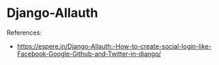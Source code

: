 # Django-Allauth

References:
* https://espere.in/Django-Allauth:-How-to-create-social-login-like-Facebook-Google-Github-and-Twitter-in-django/


